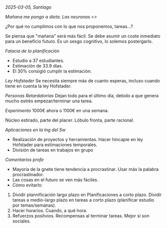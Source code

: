 *2025-03-05, Santiago*

*Mañana me pongo a dieta. Las neuronas <<postergadoras>>*

¿Por qué no cumplimos con lo que nos proponemos, tareas...?

Se piensa que "mañana" será más fácil. Se debe asumir un coste inmediato para un beneficio futuro. Es un sesgo cognitivo, lo solemos postergarlo.

*Falacia de la planificación*
- Estudio a 37 estudiantes.
- Estimación de 33.9 días.
- El 30% consigió cumplir la estimación.

*Ley Hofstader*
Se necesita siempre más de cuanto esperas, incluso cuando tiene en cuenta la ley Hofstader.

*Personas Retardatorias*
Dejan todo para el último día, debido a que genera mucho estrés empezar/terminar una tarea.

*Experimento*
1000€ ahora o 1100€ en una semana.

Núcleo estirado, parte del placer.
Lóbulo fronta, parte racional.

*Aplicaciones en la Ing del Sw*
- Realización de proyectos y herramientas. Hacer hincapie en ley Hofstader para estimaciones temporales.
- División de tareas en trabajos en grupo

*Comentarios profe*
- Mayoría de la gnete tiene tendencia a procrastinar. Usar más la palabra procrastinador.
- Las cosas en el futuro se ven más fáciles.
- Cómo evitarlo:
1. Dividir plannificación largo plazo en Planificaciones a corto plazo. Dividir tareas a medio-largo plazo en tareas a corto plazo (planificar estudio por temas/semanas).
2. Hacer horarios. Cuando, a qué hora.
3. Refuerzos positvios. Recompensas al terminar tareas. Mejor si son sociales.
